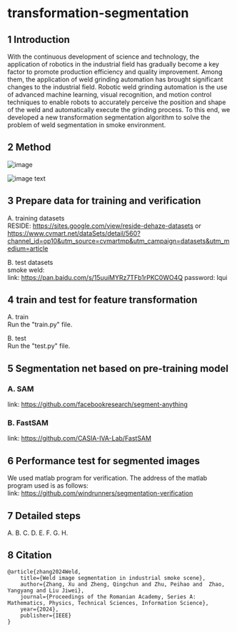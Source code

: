 # transformation-segmentation

## 1 Introduction
With the continuous development of science and technology, the application of robotics in the industrial field has gradually become a key factor to promote production efficiency and quality improvement. Among them, the application of weld grinding automation has brought significant changes to the industrial field. Robotic weld grinding automation is the use of advanced machine learning, visual recognition, and motion control techniques to enable robots to accurately perceive the position and shape of the weld and automatically execute the grinding process. 
To this end, we developed a new transformation segmentation algorithm to solve the problem of weld segmentation in smoke environment.

## 2 Method
![image](https://github.com/windrunners/transformation-segmentation/tree/main/method/method.png)

![image text](https://github.com/windrunners/transformation-segmentation/tree/main/method/method.png "DBSCAN Performance Comparison")


## 3 Prepare data for training and verification
A. training datasets  
RESIDE: <https://sites.google.com/view/reside-dehaze-datasets> or 
<https://www.cvmart.net/dataSets/detail/560?channel_id=op10&utm_source=cvmartmp&utm_campaign=datasets&utm_medium=article>

B. test datasets  
smoke weld:  
link: <https://pan.baidu.com/s/15uuiMYRz7TFb1rPKC0WO4Q>  password: lqui

## 4 train and test for feature transformation
A. train  
Run the "train.py" file.  

B. test  
Run the "test.py" file.  

## 5 Segmentation net based on pre-training model
### A. SAM  
link: <https://github.com/facebookresearch/segment-anything>  
### B. FastSAM
link: <https://github.com/CASIA-IVA-Lab/FastSAM>

## 6 Performance test for segmented images
We used matlab program for verification. The address of the matlab program used is as follows:  
link: <https://github.com/windrunners/segmentation-verification>

## 7 Detailed steps
A. 
B.
C.
D.
E.
F.
G.
H.


## 8 Citation
```
@article{zhang2024Weld,
    title={Weld image segmentation in industrial smoke scene},
    author={Zhang, Xu and Zheng, Qingchun and Zhu, Peihao and  Zhao, Yangyang and Liu Jiwei},
    journal={Proceedings of the Romanian Academy, Series A: Mathematics, Physics, Technical Sciences, Information Science},
    year={2024},
    publisher={IEEE}
}
```





